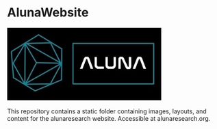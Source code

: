 # AlunaWebsite

![Aluna Logo](https://github.com/kamranmajid41/AlunaWebsite/blob/master/public/images/LogoJPGALUNA.jpg)


This repository contains a static folder containing images, layouts, and content for the alunaresearch website. Accessible at alunaresearch.org.
